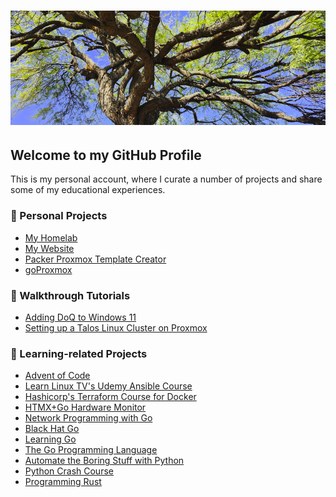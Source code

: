 # ![Hello from Arizona](banner.png)

## Welcome to my GitHub Profile

This is my personal account, where I curate a number of projects and share some
of my educational experiences.

### 🌵 Personal Projects

- [My Homelab](https://github.com/nicholas-fedor/Homelab)
- [My Website](https://github.com/nicholas-fedor/nicholas-fedor.github.io)
- [Packer Proxmox Template Creator](https://github.com/nicholas-fedor/Proxmox-Template-Creator)
- [goProxmox](https://github.com/nicholas-fedor/Proxmox-Template-Creator)

### 👟 Walkthrough Tutorials

- [Adding DoQ to Windows 11](https://github.com/nicholas-fedor/AdGuard-DNS-Proxy)
- [Setting up a Talos Linux Cluster on Proxmox](https://github.com/nicholas-fedor/Self-Hosted-Talos)

### 📖 Learning-related Projects

- [Advent of Code](https://github.com/nicholas-fedor/Advent-of-Code)
- [Learn Linux TV's Udemy Ansible Course](https://github.com/nicholas-fedor/Ansible-Course)
- [Hashicorp's Terraform Course for
  Docker](https://github.com/nicholas-fedor/learn-terraform-docker-container)
- [HTMX+Go Hardware Monitor](https://github.com/nicholas-fedor/HTMX-Hardware-Monitor)
- [Network Programming with Go](https://github.com/nicholas-fedor/Network-Programming-with-Go)
- [Black Hat Go](https://github.com/nicholas-fedor/BlackHatGo)
- [Learning Go](https://github.com/nicholas-fedor/Learning-Go)
- [The Go Programming Language](https://github.com/nicholas-fedor/The-Go-Programming-Language)
- [Automate the Boring Stuff with Python](https://github.com/nicholas-fedor/Automate-the-Boring-Stuff-with-Python)
- [Python Crash Course](https://github.com/nicholas-fedor/Python-Crash-Course)
- [Programming Rust](https://github.com/nicholas-fedor/Programming-Rust)


